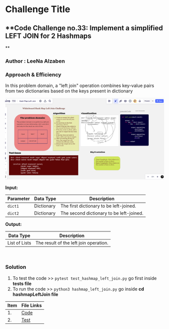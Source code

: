 # Challenge Title

## **Code Challenge no.33: Implement a simplified LEFT JOIN for 2 Hashmaps

**

### Author : LeeNa Alzaben

### Approach & Efficiency

 In this problem domain, a "left join" operation combines key-value pairs from two dictionaries based on the keys present in dictionary

![left](./left.png)

**Input:**

| Parameter | Data Type   | Description                                      |
|-----------|-------------|--------------------------------------------------|
| `dict1`   | Dictionary  | The first dictionary to be left-joined.         |
| `dict2`   | Dictionary  | The second dictionary to be left-joined.        |

**Output:**

| Data Type        | Description                                                                                       |
|------------------|---------------------------------------------------------------------------------------------------|
| List of Lists    | The result of the left join operation.

![]()

### Solution

1. To test the code >> `pytest test_hashmap_left_join.py` go first inside **tests file**
2. To run the code >> `python3 hashmap_left_join.py` go inside **cd hashmapLeftJoin file**

| Item | File Links                                |
|------|-------------------------------------------|
| 1.   | [Code](./hashmap_left_join.py)            |
| 2.   | [Test](../tests/test_hashmap_left_join.py)|
